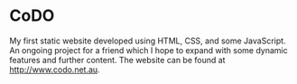 # CoDO
My first static website developed using HTML, CSS, and some JavaScript. An ongoing project for a friend which I hope to expand with some dynamic features and further content.
The website can be found at http://www.codo.net.au.
